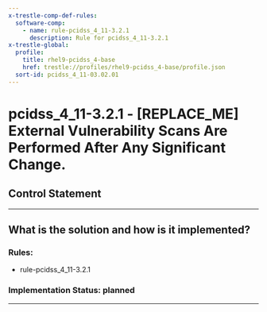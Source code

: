 ```yaml
---
x-trestle-comp-def-rules:
  software-comp:
    - name: rule-pcidss_4_11-3.2.1
      description: Rule for pcidss_4_11-3.2.1
x-trestle-global:
  profile:
    title: rhel9-pcidss_4-base
    href: trestle://profiles/rhel9-pcidss_4-base/profile.json
  sort-id: pcidss_4_11-03.02.01
---
```


# pcidss_4_11-3.2.1 - \[REPLACE_ME\] External Vulnerability Scans Are Performed After Any Significant Change.

## Control Statement

______________________________________________________________________

## What is the solution and how is it implemented?

<!-- For implementation status enter one of: implemented, partial, planned, alternative, not-applicable -->

<!-- Note that the list of rules under ### Rules: is read-only and changes will not be captured after assembly to JSON -->

<!-- Add control implementation description here for control: pcidss_4_11-3.2.1 -->

### Rules:

  - rule-pcidss_4_11-3.2.1

### Implementation Status: planned

______________________________________________________________________
